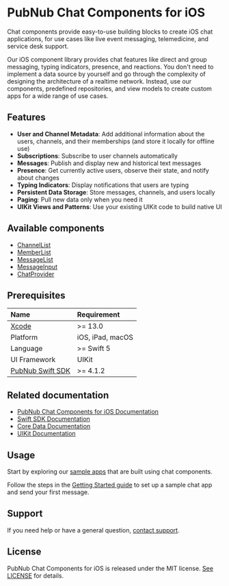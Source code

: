 # PubNub Chat Components for iOS

Chat components provide easy-to-use building blocks to create iOS chat applications, for use cases like live event messaging, telemedicine, and service desk support.

Our iOS component library provides chat features like direct and group messaging, typing indicators, presence, and reactions.  You don't need to implement a data source by yourself and go through the complexity of designing the architecture of a realtime network. Instead, use our components, predefined repositories, and view models to create custom apps for a wide range of use cases.

## Features

* **User and Channel Metadata**: Add additional information about the users, channels, and their memberships (and store it locally for offline use)
* **Subscriptions**: Subscribe to user channels automatically
* **Messages**: Publish and display new and historical text messages
* **Presence**: Get currently active users, observe their state, and notify about changes
* **Typing Indicators**: Display notifications that users are typing
* **Persistent Data Storage**: Store messages, channels, and users locally
* **Paging**: Pull new data only when you need it
* **UIKit Views and Patterns**: Use your existing UIKit code to build native UI

## Available components

* [ChannelList](https://www.pubnub.com//docs/chat/components/ios/ui-components-ios#channellist)
* [MemberList](https://www.pubnub.com//docs/chat/components/ios/ui-components-ios#memberlist)
* [MessageList](https://www.pubnub.com//docs/chat/components/ios/ui-components-ios#messagelist)
* [MessageInput](https://www.pubnub.com//docs/chat/components/ios/ui-components-ios#messageinput)
* [ChatProvider](https://www.pubnub.com//docs/chat/components/ios/chat-provider-ios)

## Prerequisites

| Name | Requirement |
| :--- | :------ |
| [Xcode](https://developer.apple.com/xcode/resources/) | >= 13.0 |
| Platform | iOS, iPad, macOS |
| Language | >= Swift 5 |
| UI Framework | UIKit |
| [PubNub Swift SDK](https://github.com/pubnub/swift) | >= 4.1.2 |

## Related documentation

* [PubNub Chat Components for iOS Documentation](https://www.pubnub.com/docs/chat/components/ios/overview-ios)
* [Swift SDK Documentation](https://www.pubnub.com/docs/sdks/swift)
* [Core Data Documentation](https://developer.apple.com/documentation/coredata)
* [UIKit Documentation](https://developer.apple.com/documentation/uikit/)

## Usage

Start by exploring our [sample apps](https://github.com/pubnub/chat-components-ios-examples/blob/master/README.md) that are built using chat components.

Follow the steps in the [Getting Started guide](https://www.pubnub.com/docs/chat/components/ios/get-started-ios) to set up a sample chat app and send your first message.

## Support

If you need help or have a general question, [contact support](mailto:support@pubnub.com).

## License

PubNub Chat Components for iOS is released under the MIT license.
[See LICENSE](https://github.com/pubnub/chat-components-ios/blob/master/LICENSE) for details.
